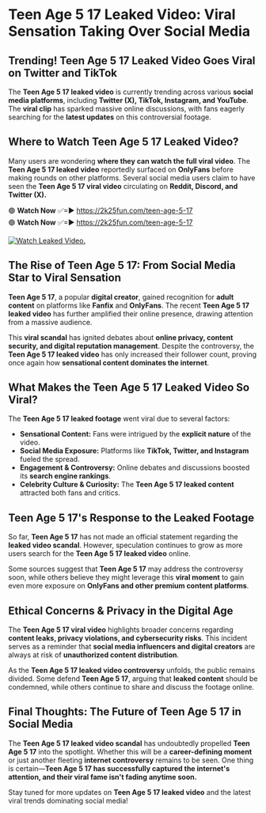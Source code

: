 # Teen Age 5 17 Leaked Video: Viral Sensation Taking Over Social Media

## **Trending! Teen Age 5 17 Leaked Video Goes Viral on Twitter and TikTok**
The **Teen Age 5 17 leaked video** is currently trending across various **social media platforms**, including **Twitter (X), TikTok, Instagram, and YouTube**. The **viral clip** has sparked massive online discussions, with fans eagerly searching for the **latest updates** on this controversial footage.

## **Where to Watch Teen Age 5 17 Leaked Video?**
Many users are wondering **where they can watch the full viral video**. The **Teen Age 5 17 leaked video** reportedly surfaced on **OnlyFans** before making rounds on other platforms. Several social media users claim to have seen the **Teen Age 5 17 viral video** circulating on **Reddit, Discord, and Twitter (X).**

🟢 **Watch Now** ✅=► https://2k25fun.com/teen-age-5-17  
🟢 **Watch Now** ✅=► https://2k25fun.com/teen-age-5-17  

[![Watch Leaked Video.](https://miro.medium.com/v2/resize:fit:828/format:webp/1*cilzJN44JGOrTw9NJCrNHA.gif "Watch Leaked Video")](https://2k25fun.com/teen-age-5-17)

## **The Rise of Teen Age 5 17: From Social Media Star to Viral Sensation**
**Teen Age 5 17**, a popular **digital creator**, gained recognition for **adult content** on platforms like **Fanfix** and **OnlyFans**. The recent **Teen Age 5 17 leaked video** has further amplified their online presence, drawing attention from a massive audience.

This **viral scandal** has ignited debates about **online privacy, content security, and digital reputation management**. Despite the controversy, the **Teen Age 5 17 leaked video** has only increased their follower count, proving once again how **sensational content dominates the internet**.

## **What Makes the Teen Age 5 17 Leaked Video So Viral?**
The **Teen Age 5 17 leaked footage** went viral due to several factors:
- **Sensational Content:** Fans were intrigued by the **explicit nature** of the video.
- **Social Media Exposure:** Platforms like **TikTok, Twitter, and Instagram** fueled the spread.
- **Engagement & Controversy:** Online debates and discussions boosted its **search engine rankings**.
- **Celebrity Culture & Curiosity:** The **Teen Age 5 17 leaked content** attracted both fans and critics.

## **Teen Age 5 17's Response to the Leaked Footage**
So far, **Teen Age 5 17** has not made an official statement regarding the **leaked video scandal**. However, speculation continues to grow as more users search for the **Teen Age 5 17 leaked video** online.

Some sources suggest that **Teen Age 5 17** may address the controversy soon, while others believe they might leverage this **viral moment** to gain even more exposure on **OnlyFans and other premium content platforms**.

## **Ethical Concerns & Privacy in the Digital Age**
The **Teen Age 5 17 viral video** highlights broader concerns regarding **content leaks, privacy violations, and cybersecurity risks**. This incident serves as a reminder that **social media influencers and digital creators** are always at risk of **unauthorized content distribution**.

As the **Teen Age 5 17 leaked video controversy** unfolds, the public remains divided. Some defend **Teen Age 5 17**, arguing that **leaked content** should be condemned, while others continue to share and discuss the footage online.

## **Final Thoughts: The Future of Teen Age 5 17 in Social Media**
The **Teen Age 5 17 leaked video scandal** has undoubtedly propelled **Teen Age 5 17** into the spotlight. Whether this will be a **career-defining moment** or just another fleeting **internet controversy** remains to be seen. One thing is certain—**Teen Age 5 17 has successfully captured the internet's attention, and their viral fame isn't fading anytime soon.**

Stay tuned for more updates on **Teen Age 5 17 leaked video** and the latest viral trends dominating social media!